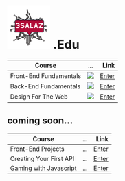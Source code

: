 # <img src="https://raw.githubusercontent.com/3salaz/Courses/master/assets/images/logos/3salaz/3salaz-logo.png" width="100"> .Edu

| Course        | ... | Link |
| ------------- |:-------------:| -----:|
| Front-End Fundamentals | <img src="https://cdn3.iconfinder.com/data/icons/illustricon-tech/512/browser.development-512.png" width="100"> | [Enter](https://github.com/3salaz/Courses/tree/master/front-end) |
| Back-End Fundamentals | <img src="https://cdn2.iconfinder.com/data/icons/bubble-seo-internet-marketing-1-2/360/Web_Design-512.png" width="100"> | [Enter](https://github.com/3salaz/Courses/tree/master/back-end) |
| Design For The Web | <img src="https://hackernoon.com/hn-images/1*GkzKz-wfxLaShBREklifbg.png" width="100"> | [Enter](https://github.com/3salaz/Courses/tree/master/design) |

## coming soon...

| Course        | ...          | Link |
| ------------- |:-------------:| -----:|
| Front-End Projects | ... | [Enter](https://github.com/3salaz/Courses/tree/master/front-end) |
| Creating Your First API | ... | [Enter](https://github.com/3salaz/Courses/tree/master/api) |
| Gaming with Javascript | ...  | [Enter](https://github.com/3salaz/Courses/tree/master/gaming) |